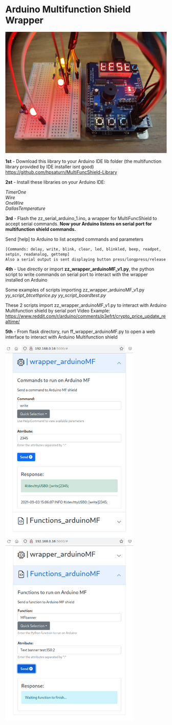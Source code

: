 
# Arduino Multifunction Shield Wrapper

<img src="https://github.com/hugodopradofernandes/Arduino-Multifunction-Shield-Wrapper/blob/main/ArduinoMultifunctionShield.jpg" width="800">

**1st** - Download this library to your Arduino IDE lib folder (the multifunction library provided by IDE installer isnt good) https://github.com/hpsaturn/MultiFuncShield-Library


**2st** - Install these libraries on your Arduino IDE:

*TimerOne*\
*Wire*\
*OneWire*\
*DallasTemperature*


**3rd** - Flash the zz_serial_arduino_1.ino, a wrapper for MultiFuncShield to accept serial commands.
**Now your Arduino listens on serial port for multifunction shield commands.** 

Send [help] to Arduino to list acepted commands and parameters

    [Commands: delay, write, blink, clear, led, blinkled, beep, readpot, setpin, readanalog, gettemp]
    Also a serial output is sent displaying button press/longpress/release


**4th** - Use directly or import **zz_wrapper_arduinoMF_v1.py**, the python script to write commands on serial port to interact with the wrapper installed on Arduino

Some examples of scripts importing zz_wrapper_arduinoMF_v1.py
*yy_script_btcethprice.py
yy_script_boardtest.py*

These 2 scripts import zz_wrapper_arduinoMF_v1.py to interact with Arduino Multifunction shield by serial port
Video Example: https://www.reddit.com/r/arduino/comments/p3efrt/crypto_price_update_realtime/


**5th** - From flask directory, run ff_wrapper_arduinoMF.py to open a web interface to interact with Arduino Multifunction shield

<img src="https://raw.githubusercontent.com/hugodopradofernandes/Arduino-Multifunction-Shield-Wrapper/main/images/flask_1.png" width="400">
<img src="https://raw.githubusercontent.com/hugodopradofernandes/Arduino-Multifunction-Shield-Wrapper/main/images/flask_2.png" width="400">

